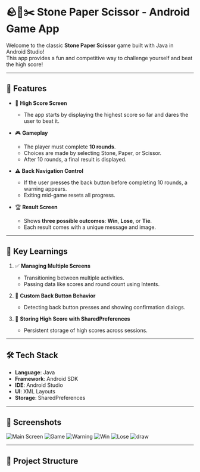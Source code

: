 # 🪨📄✂️ Stone Paper Scissor - Android Game App

Welcome to the classic **Stone Paper Scissor** game built with Java in Android Studio!  
This app provides a fun and competitive way to challenge yourself and beat the high score!

---

## 🚀 Features

- 🎯 **High Score Screen**  
  - The app starts by displaying the highest score so far and dares the user to beat it.

- 🎮 **Gameplay**  
  - The player must complete **10 rounds**.
  - Choices are made by selecting Stone, Paper, or Scissor.
  - After 10 rounds, a final result is displayed.

- ⚠️ **Back Navigation Control**  
  - If the user presses the back button before completing 10 rounds, a warning appears.
  - Exiting mid-game resets all progress.

- 🏆 **Result Screen**  
  - Shows **three possible outcomes**: **Win**, **Lose**, or **Tie**.
  - Each result comes with a unique message and image.

---

## 🧠 Key Learnings

1. ✅ **Managing Multiple Screens**  
   - Transitioning between multiple activities.  
   - Passing data like scores and round count using Intents.

2. 🔄 **Custom Back Button Behavior**  
   - Detecting back button presses and showing confirmation dialogs.

3. 💾 **Storing High Score with SharedPreferences**  
   - Persistent storage of high scores across sessions.

---

## 🛠️ Tech Stack

- **Language**: Java  
- **Framework**: Android SDK  
- **IDE**: Android Studio  
- **UI**: XML Layouts  
- **Storage**: SharedPreferences

---

## 📸 Screenshots
![Main Screen](https://github.com/bharatjoshi3010/Stone-Paper-Scissor-Game/blob/main/Screenshot/mainScreen.jpg)
![Game](https://github.com/bharatjoshi3010/Stone-Paper-Scissor-Game/blob/main/Screenshot/mainGame.jpg)
![Warning](https://github.com/bharatjoshi3010/Stone-Paper-Scissor-Game/blob/main/Screenshot/roundWarning.jpg)
![Win](https://github.com/bharatjoshi3010/Stone-Paper-Scissor-Game/blob/main/Screenshot/WIn.jpg)
![Lose](https://github.com/bharatjoshi3010/Stone-Paper-Scissor-Game/blob/main/Screenshot/lose.jpg)
![draw](https://github.com/bharatjoshi3010/Stone-Paper-Scissor-Game/blob/main/Screenshot/tie.jpg)

---

## 📁 Project Structure

